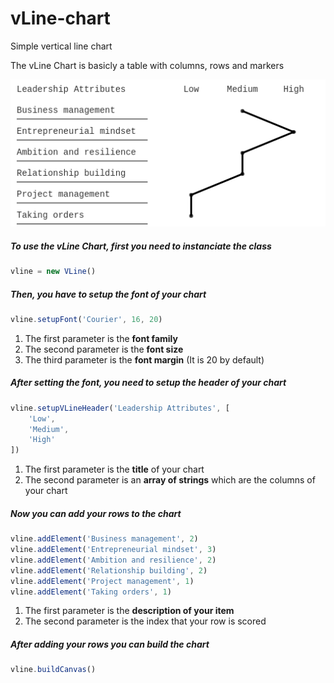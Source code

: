 # vLine-chart
Simple vertical line chart

The vLine Chart is basicly a table with columns, rows and markers

![Preview](preview.png)

##### To use the vLine Chart, first you need to instanciate the class
```javascript
vline = new VLine()
```

##### Then, you have to setup the font of your chart
```javascript
vline.setupFont('Courier', 16, 20)
```

1. The first parameter is the <b>font family</b>
2. The second parameter is the <b>font size</b>
3. The third parameter is the <b>font margin</b> (It is 20 by default)

##### After setting the font, you need to setup the header of your chart
```javascript
vline.setupVLineHeader('Leadership Attributes', [
	'Low',
	'Medium',
	'High'
])
```
 
1. The first parameter is the <b>title</b> of your chart
2. The second parameter is an <b>array of strings</b> which are the columns of your chart
 
##### Now you can add your rows to the chart
```javascript
vline.addElement('Business management', 2)
vline.addElement('Entrepreneurial mindset', 3)
vline.addElement('Ambition and resilience', 2)
vline.addElement('Relationship building', 2)
vline.addElement('Project management', 1)
vline.addElement('Taking orders', 1)
```

1. The first parameter is the <b>description of your item</b>
2. The second parameter is the index that your row is scored</b>

##### After adding your rows you can build the chart
```javascript
vline.buildCanvas()
```

